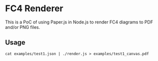 # FC4 Renderer

This is a PoC of using Paper.js in Node.js to render FC4 diagrams to PDF and/or PNG files.

## Usage

```shell
cat examples/test1.json | ./render.js > examples/test1_canvas.pdf
```
